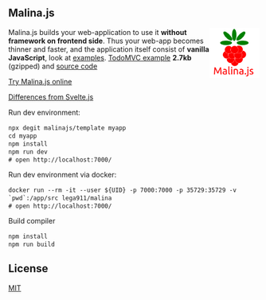 
## Malina.js

<img align="right" width="100" height="100" src="malinajs.png" />

Malina.js builds your web-application to use it **without framework on frontend side**. Thus your web-app becomes thinner and faster, and the application itself consist of **vanilla JavaScript**, look at [examples](https://malinajs.github.io/repl/). [TodoMVC example](https://malina-todomvc.surge.sh) **2.7kb** (gzipped) and [source code](https://github.com/malinajs/todomvc)

[Try Malina.js online](https://malinajs.github.io/repl/)

[Differences from Svelte.js](https://medium.com/@lega911/svelte-js-and-malina-js-b33c55253271)

Run dev environment:
```
npx degit malinajs/template myapp
cd myapp
npm install
npm run dev
# open http://localhost:7000/
```


Run dev environment via docker:
```
docker run --rm -it --user ${UID} -p 7000:7000 -p 35729:35729 -v `pwd`:/app/src lega911/malina
# open http://localhost:7000/
```


Build compiler
```
npm install
npm run build
```


## License

[MIT](LICENSE)
